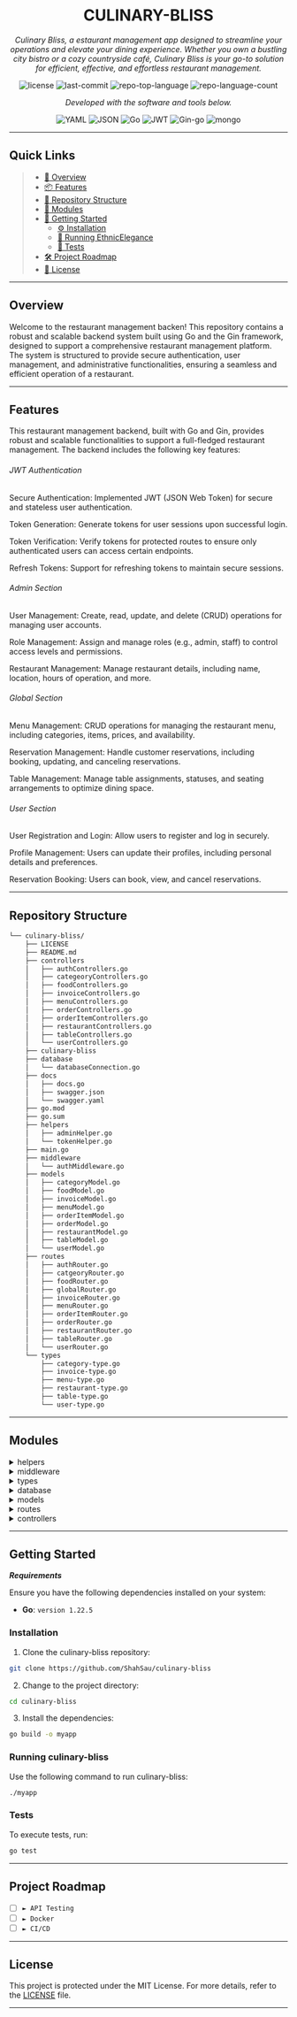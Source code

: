 <p align="center">
    <h1 align="center">CULINARY-BLISS</h1>
</p>
<p align="center">
    <em>Culinary Bliss, a estaurant management app designed to streamline your operations and elevate your dining experience. Whether you own a bustling city bistro or a cozy countryside café, Culinary Bliss is your go-to solution for efficient, effective, and effortless restaurant management.</em>
</p>
<p align="center">
	<img src="https://img.shields.io/github/license/ShahSau/culinary-bliss?style=flat&color=0080ff" alt="license">
	<img src="https://img.shields.io/github/last-commit/ShahSau/culinary-bliss?style=flat&logo=git&logoColor=white&color=0080ff" alt="last-commit">
	<img src="https://img.shields.io/github/languages/top/ShahSau/culinary-bliss?style=flat&color=0080ff" alt="repo-top-language">
	<img src="https://img.shields.io/github/languages/count/ShahSau/culinary-bliss?style=flat&color=0080ff" alt="repo-language-count">
<p>
<p align="center">
		<em>Developed with the software and tools below.</em>
</p>
<p align="center">
	<img src="https://img.shields.io/badge/YAML-CB171E.svg?style=flat&logo=YAML&logoColor=white" alt="YAML">
	<img src="https://img.shields.io/badge/JSON-000000.svg?style=flat&logo=JSON&logoColor=white" alt="JSON">
	<img src="https://img.shields.io/badge/Go-00ADD8.svg?style=flat&logo=Go&logoColor=white" alt="Go">
	<img src="https://img.shields.io/badge/JWT-000000?style=flat&logo=Go&logoColor=white" alt="JWT">
        <img src="https://img.shields.io/badge/Gin-black?style=flat&logo=Go&logoColor=white" alt="Gin-go">
	<img src="https://img.shields.io/badge/MongoDB-4EA94B?style=flat&logo=mongodb&logoColor=white" alt="mongo">	
</p>
<hr>

##  Quick Links

> - [📍 Overview](#-overview)
> - [📦 Features](#-features)
> - [📂 Repository Structure](#-repository-structure)
> - [🧩 Modules](#-modules)
> - [🚀 Getting Started](#-getting-started)
>   - [⚙️ Installation](#️-installation)
>   - [🤖 Running EthnicElegance](#-running-EthnicElegance)
>   - [🧪 Tests](#-tests)
> - [🛠 Project Roadmap](#-project-roadmap)
> - [📄 License](#-license)

---

##  Overview

Welcome to the restaurant management backen! This repository contains a robust and scalable backend system built using Go and the Gin framework, designed to support a comprehensive restaurant management platform. The system is structured to provide secure authentication, user management, and administrative functionalities, ensuring a seamless and efficient operation of a restaurant.

---

##  Features

This restaurant management backend, built with Go and Gin, provides robust and scalable functionalities to support a full-fledged restaurant management. The backend includes the following key features:

<h6>JWT Authentication</h6>
<p>Secure Authentication: Implemented JWT (JSON Web Token) for secure and stateless user authentication.</p>
<p>Token Generation: Generate tokens for user sessions upon successful login.</p>
<p>Token Verification: Verify tokens for protected routes to ensure only authenticated users can access certain endpoints.</p>
<p>Refresh Tokens: Support for refreshing tokens to maintain secure sessions.</p>
  
<h6>Admin Section</h6>
<p>User Management: Create, read, update, and delete (CRUD) operations for managing user accounts.</p>
<p>Role Management: Assign and manage roles (e.g., admin, staff) to control access levels and permissions.</p>
<p>Restaurant Management: Manage restaurant details, including name, location, hours of operation, and more.</p>
  
<h6>Global Section</h6>
<p>Menu Management: CRUD operations for managing the restaurant menu, including categories, items, prices, and availability.</p>
<p>Reservation Management: Handle customer reservations, including booking, updating, and canceling reservations.</p>
<p>Table Management: Manage table assignments, statuses, and seating arrangements to optimize dining space.</p>
  
<h6>User Section</h6>
<p>User Registration and Login: Allow users to register and log in securely.</p>
<p>Profile Management: Users can update their profiles, including personal details and preferences.</p>
<p>Reservation Booking: Users can book, view, and cancel reservations.</p>

---

##  Repository Structure

```sh
└── culinary-bliss/
    ├── LICENSE
    ├── README.md
    ├── controllers
    │   ├── authControllers.go
    │   ├── categeoryControllers.go
    │   ├── foodControllers.go
    │   ├── invoiceControllers.go
    │   ├── menuControllers.go
    │   ├── orderControllers.go
    │   ├── orderItemControllers.go
    │   ├── restaurantControllers.go
    │   ├── tableControllers.go
    │   └── userControllers.go
    ├── culinary-bliss
    ├── database
    │   └── databaseConnection.go
    ├── docs
    │   ├── docs.go
    │   ├── swagger.json
    │   └── swagger.yaml
    ├── go.mod
    ├── go.sum
    ├── helpers
    │   ├── adminHelper.go
    │   └── tokenHelper.go
    ├── main.go
    ├── middleware
    │   └── authMiddleware.go
    ├── models
    │   ├── categoryModel.go
    │   ├── foodModel.go
    │   ├── invoiceModel.go
    │   ├── menuModel.go
    │   ├── orderItemModel.go
    │   ├── orderModel.go
    │   ├── restaurantModel.go
    │   ├── tableModel.go
    │   └── userModel.go
    ├── routes
    │   ├── authRouter.go
    │   ├── catgeoryRouter.go
    │   ├── foodRouter.go
    │   ├── globalRouter.go
    │   ├── invoiceRouter.go
    │   ├── menuRouter.go
    │   ├── orderItemRouter.go
    │   ├── orderRouter.go
    │   ├── restaurantRouter.go
    │   ├── tableRouter.go
    │   └── userRouter.go
    └── types
        ├── category-type.go
        ├── invoice-type.go
        ├── menu-type.go
        ├── restaurant-type.go
        ├── table-type.go
        └── user-type.go
```

---

##  Modules


<details closed><summary>helpers</summary>

| File                                                                                           | Summary                                            |
| ---                                                                                            | ---                                                |
| [adminHelper.go](https://github.com/ShahSau/culinary-bliss/blob/master/helpers/adminHelper.go) | Admin Helper functions |
| [tokenHelper.go](https://github.com/ShahSau/culinary-bliss/blob/master/helpers/tokenHelper.go) | Token helper functions |

</details>

<details closed><summary>middleware</summary>

| File                                                                                                    | Summary                                                  |
| ---                                                                                                     | ---                                                      |
| [authMiddleware.go](https://github.com/ShahSau/culinary-bliss/blob/master/middleware/authMiddleware.go) | authentication middleware |

</details>

<details closed><summary>types</summary>

| File                                                                                                 | Summary                                              |
| ---                                                                                                  | ---                                                  |
| [category-type.go](https://github.com/ShahSau/culinary-bliss/blob/master/types/category-type.go)     | category type  |
| [menu-type.go](https://github.com/ShahSau/culinary-bliss/blob/master/types/menu-type.go)             | menu type       |
| [table-type.go](https://github.com/ShahSau/culinary-bliss/blob/master/types/table-type.go)           | table type.      |
| [invoice-type.go](https://github.com/ShahSau/culinary-bliss/blob/master/types/invoice-type.go)       | invoice type    |
| [restaurant-type.go](https://github.com/ShahSau/culinary-bliss/blob/master/types/restaurant-type.go) | restaurant type |
| [user-type.go](https://github.com/ShahSau/culinary-bliss/blob/master/types/user-type.go)             | user type      |

</details>

<details closed><summary>database</summary>

| File                                                                                                          | Summary                                                    |
| ---                                                                                                           | ---                                                        |
| [databaseConnection.go](https://github.com/ShahSau/culinary-bliss/blob/master/database/databaseConnection.go) | databaseConnection |

</details>

<details closed><summary>models</summary>

| File                                                                                                  | Summary                                               |
| ---                                                                                                   | ---                                                   |
| [invoiceModel.go](https://github.com/ShahSau/culinary-bliss/blob/master/models/invoiceModel.go)       | invoiceModel    |
| [foodModel.go](https://github.com/ShahSau/culinary-bliss/blob/master/models/foodModel.go)             | foodModel       |
| [menuModel.go](https://github.com/ShahSau/culinary-bliss/blob/master/models/menuModel.go)             | menuModel      |
| [orderModel.go](https://github.com/ShahSau/culinary-bliss/blob/master/models/orderModel.go)           | orderModel      |
| [orderItemModel.go](https://github.com/ShahSau/culinary-bliss/blob/master/models/orderItemModel.go)   | orderItemModel  |
| [tableModel.go](https://github.com/ShahSau/culinary-bliss/blob/master/models/tableModel.go)           | tableModel.     |
| [restaurantModel.go](https://github.com/ShahSau/culinary-bliss/blob/master/models/restaurantModel.go) | restaurantModel |
| [categoryModel.go](https://github.com/ShahSau/culinary-bliss/blob/master/models/categoryModel.go)     | categoryModel   |
| [userModel.go](https://github.com/ShahSau/culinary-bliss/blob/master/models/userModel.go)             | userModel       |

</details>

<details closed><summary>routes</summary>

| File                                                                                                    | Summary                                                |
| ---                                                                                                     | ---                                                    |
| [foodRouter.go](https://github.com/ShahSau/culinary-bliss/blob/master/routes/foodRouter.go)             | foodRouter      |
| [menuRouter.go](https://github.com/ShahSau/culinary-bliss/blob/master/routes/menuRouter.go)             | menuRouter      |
| [authRouter.go](https://github.com/ShahSau/culinary-bliss/blob/master/routes/authRouter.go)             | authRouter       |
| [tableRouter.go](https://github.com/ShahSau/culinary-bliss/blob/master/routes/tableRouter.go)           | tableRouter      |
| [globalRouter.go](https://github.com/ShahSau/culinary-bliss/blob/master/routes/globalRouter.go)         |globalRouter     |
| [invoiceRouter.go](https://github.com/ShahSau/culinary-bliss/blob/master/routes/invoiceRouter.go)       |invoiceRouter    |
| [orderItemRouter.go](https://github.com/ShahSau/culinary-bliss/blob/master/routes/orderItemRouter.go)   |orderItemRouter  |
| [orderRouter.go](https://github.com/ShahSau/culinary-bliss/blob/master/routes/orderRouter.go)           |orderRouter      |
| [userRouter.go](https://github.com/ShahSau/culinary-bliss/blob/master/routes/userRouter.go)             |userRouter      |
| [catgeoryRouter.go](https://github.com/ShahSau/culinary-bliss/blob/master/routes/catgeoryRouter.go)     |catgeoryRouter  |
| [restaurantRouter.go](https://github.com/ShahSau/culinary-bliss/blob/master/routes/restaurantRouter.go) |restaurantRouter|

</details>

<details closed><summary>controllers</summary>

| File                                                                                                                   | Summary                                                          |
| ---                                                                                                                    | ---                                                              |
| [orderControllers.go](https://github.com/ShahSau/culinary-bliss/blob/master/controllers/orderControllers.go)           | orderControllers      |
| [menuControllers.go](https://github.com/ShahSau/culinary-bliss/blob/master/controllers/menuControllers.go)             | menuControllers       |
| [restaurantControllers.go](https://github.com/ShahSau/culinary-bliss/blob/master/controllers/restaurantControllers.go) | restaurantControllers |
| [categeoryControllers.go](https://github.com/ShahSau/culinary-bliss/blob/master/controllers/categeoryControllers.go)   | categeoryControllers  |
| [orderItemControllers.go](https://github.com/ShahSau/culinary-bliss/blob/master/controllers/orderItemControllers.go)   | orderItemControllers  |
| [tableControllers.go](https://github.com/ShahSau/culinary-bliss/blob/master/controllers/tableControllers.go)           | tableControllers      |
| [authControllers.go](https://github.com/ShahSau/culinary-bliss/blob/master/controllers/authControllers.go)             | authControllers       |
| [foodControllers.go](https://github.com/ShahSau/culinary-bliss/blob/master/controllers/foodControllers.go)             | foodControllers       |
| [userControllers.go](https://github.com/ShahSau/culinary-bliss/blob/master/controllers/userControllers.go)             | userControllers      |
| [invoiceControllers.go](https://github.com/ShahSau/culinary-bliss/blob/master/controllers/invoiceControllers.go)       | invoiceControllers    |

</details>

---

##  Getting Started

***Requirements***

Ensure you have the following dependencies installed on your system:

* **Go**: `version 1.22.5`

###  Installation

1. Clone the culinary-bliss repository:

```sh
git clone https://github.com/ShahSau/culinary-bliss
```

2. Change to the project directory:

```sh
cd culinary-bliss
```

3. Install the dependencies:

```sh
go build -o myapp
```

###  Running culinary-bliss

Use the following command to run culinary-bliss:

```sh
./myapp
```

###  Tests

To execute tests, run:

```sh
go test
```

---

##  Project Roadmap

- [ ] `► API Testing`
- [ ] `► Docker`
- [ ] `► CI/CD`

---

##  License

This project is protected under the MIT License. For more details, refer to the [LICENSE](https://github.com/ShahSau/turbo?tab=MIT-1-ov-file#readme) file.

---

